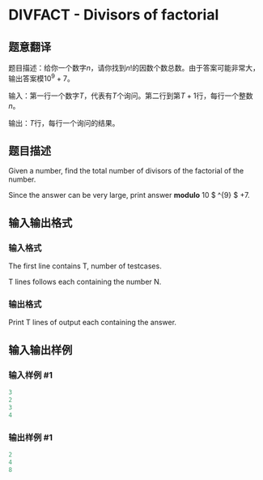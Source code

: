# DIVFACT - Divisors of factorial

## 题意翻译

题目描述：给你一个数字$n$，请你找到$n!$的因数个数总数。由于答案可能非常大，输出答案模$10^9+7$。

输入：第一行一个数字$T$，代表有$T$个询问。第二行到第$T+1$行，每行一个整数$n$。

输出：$T$行，每行一个询问的结果。

## 题目描述

Given a number, find the total number of divisors of the factorial of the number.

Since the answer can be very large, print answer **modulo** 10 $ ^{9} $ +7.

## 输入输出格式

### 输入格式

The first line contains T, number of testcases.

T lines follows each containing the number N.

### 输出格式

Print T lines of output each containing the answer.

## 输入输出样例

### 输入样例 #1

```cpp
3
2
3
4
```


### 输出样例 #1

```cpp
2
4
8
```


